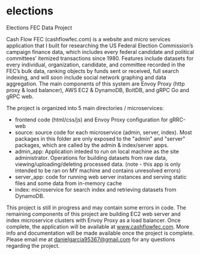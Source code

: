 # elections
Elections FEC Data Project

Cash Flow FEC (cashflowfec.com) is a website and micro services application that I built for researching the US Federal Election Commission’s campaign finance 
data, which includes every federal candidate and political committees’ itemized transactions since 1980. Features include datasets for every individual, 
organization, candidate, and committee recorded in the FEC’s bulk data, ranking objects by funds sent or received, full search indexing, and will soon include 
social network graphing and data aggregation. The main components of this system are Envoy Proxy (http proxy & load balancer), AWS EC2 & DynamoDB, BoltDB, 
and gRPC Go and gRPC web.

The project is organized into 5 main directories / microservices:
- frontend code (html/css/js) and Envoy Proxy configuration for gRRC-web
- source: source code for each microservice (admin, server, index). Most packages in this folder are only exposed to the "admin" and "server" packages, which are 
  called by the admin & index/server apps.
- admin_app: Application inteded to run on local machine as the site administrator. Operations for building datasets from raw data, 
  viewing/uploading/deleting processed data. (note - this app is only intended to be ran on MY machine and contains unresolved errors)
- server_app: code for running web server instances and serving static files and some data from in-memory cache
- index: microservice for search index and retrieving datasets from DynamoDB.



This project is still in progress and may contain some errors in code. The remaining components of this project are building EC2 web server and index 
microservice clusters with Envoy Proxy as a load balancer. Once complete, the application will be available at www.cashflowfec.com. More info and documentation 
will be made available once the project is complete. Please email me at danielgarcia95367@gmail.com for any questions regarding the project.
